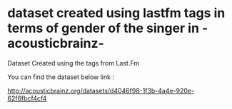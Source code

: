 # dataset created using lastfm tags in terms of gender of the singer in -acousticbrainz-
Dataset Created using the tags from Last.Fm


You can find the dataset below link :

http://acousticbrainz.org/datasets/d4046f98-1f3b-4a4e-920e-62f6fbcf4cf4

